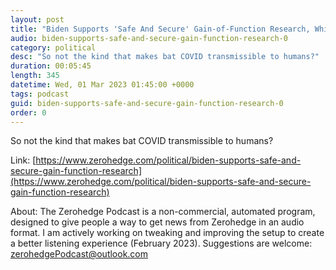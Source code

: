 ```yaml
---
layout: post
title: "Biden Supports 'Safe And Secure' Gain-of-Function Research, White House Says"
audio: biden-supports-safe-and-secure-gain-function-research-0
category: political
desc: "So not the kind that makes bat COVID transmissible to humans?"
duration: 00:05:45
length: 345
datetime: Wed, 01 Mar 2023 01:45:00 +0000
tags: podcast
guid: biden-supports-safe-and-secure-gain-function-research-0
order: 0
---
```

So not the kind that makes bat COVID transmissible to humans?

Link: [https://www.zerohedge.com/political/biden-supports-safe-and-secure-gain-function-research](https://www.zerohedge.com/political/biden-supports-safe-and-secure-gain-function-research)

About: The Zerohedge Podcast is a non-commercial, automated program, designed to give people a way to get news from Zerohedge in an audio format.  I am actively working on tweaking and improving the setup to create a better listening experience (February 2023).  Suggestions are welcome: [zerohedgePodcast@outlook.com](mailto:zerohedgePodcast@outlook.com)